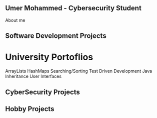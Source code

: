 <b><h2> Umer Mohammed - Cybersecurity Student</h2></b>
About me
## Software Development Projects

# University Portoflios
ArrayLists
HashMaps
Searching/Sorting
Test Driven Development
Java Inheritance
User Interfaces

## CyberSecurity Projects

## Hobby Projects
